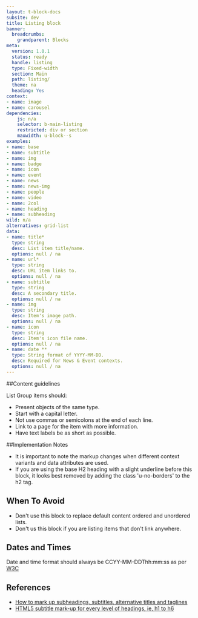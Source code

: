 ```yaml
---
layout: t-block-docs
subsite: dev
title: Listing block
banner:
  breadcrumbs:
    grandparent: Blocks
meta:
  version: 1.0.1
  status: ready
  handle: listing
  type: Fixed-width
  section: Main
  path: listing/
  theme: na
  heading: Yes
context:
- name: image
- name: carousel
dependencies:
    js: n/a
    selector: b-main-listing
    restricted: div or section
    maxwidth: u-block--s
examples:
- name: base
- name: subtitle
- name: img
- name: badge
- name: icon
- name: event
- name: news
- name: news-img
- name: people
- name: video
- name: 2col
- name: heading
- name: subheading
wild: n/a
alternatives: grid-list
data:
- name: title*
  type: string
  desc: List item title/name.
  options: null / na
- name: url*
  type: string
  desc: URL item links to.
  options: null / na
- name: subtitle
  type: string
  desc: A secondary title.
  options: null / na
- name: img
  type: string
  desc: Item's image path.
  options: null / na
- name: icon
  type: string
  desc: Item's icon file name.
  options: null / na
- name: date **
  type: String format of YYYY-MM-DD.
  desc: Required for News & Event contexts.
  options: null / na
---
```

##Content guidelines

List Group items should:

- Present objects of the same type.
- Start with a capital letter.
- Not use commas or semicolons at the end of each line.
- Link to a page for the item with more information.
- Have text labels be as short as possible.

##Implementation Notes

- It is important to note the markup changes when different context variants and data attributes are used.
- If you are using the base H2 heading with a slight underline before this block, it looks best removed by adding the class 'u-no-borders' to the h2 tag.

## When To Avoid

- Don't use this block to replace default content ordered and unordered lists.
- Don't us this block if you are listing items that don't link anywhere.

## Dates and Times
Date and time format should always be CCYY-MM-DDThh:mm:ss as per [W3C](https://www.w3.org/TR/NOTE-datetime)

## References

- [How to mark up subheadings, subtitles, alternative titles and taglines](http://html5doctor.com/howto-subheadings/)
- [HTML5 subtitle mark-up for every level of headings, ie, h1 to h6](https://stackoverflow.com/questions/43178019/html5-subtitle-mark-up-for-every-level-of-headings-ie-h1-to-h6)
